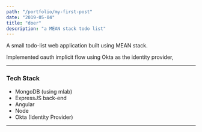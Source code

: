 ```yaml
---
path: "/portfolio/my-first-post"
date: "2019-05-04"
title: "doer"
description: "a MEAN stack todo list"
---
```


A small todo-list web application built using MEAN stack.

Implemented oauth implicit flow using Okta as the identity provider,

---

### Tech Stack

- MongoDB (using mlab)
- ExpressJS back-end
- Angular
- Node
- Okta (Identity Provider)

---